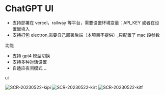 # ChatGPT UI

- 支持部署在 vercel，railway 等平台，需要设置环境变量：API_KEY
  或者在设置里填入
- 支持打包 electron,需要自己部署后端（本项目不提供）,只配置了 mac 段参数

功能

- 支持 gpt4 模型切换
- 支持多种对话设置
- 自适应夜间模式
  ...

ui

![SCR-20230522-kipi](https://github.com/qingweiSun/chatgpt-ui/assets/16513906/1beedbbb-583b-4a0d-b8f9-c2466262359b)
![SCR-20230522-kirt](https://github.com/qingweiSun/chatgpt-ui/assets/16513906/9945c9fc-fb3b-4d3e-8c79-58cf3070a1a4)
![SCR-20230522-kitf](https://github.com/qingweiSun/chatgpt-ui/assets/16513906/7b68c1e2-45cc-457f-8213-23a6289143d7)
